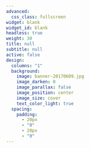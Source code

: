 ```yaml
---
advanced:
  css_class: fullscreen
widget: blank
widget_id: blank
headless: true
weight: 30
title: null
subtitle: null
active: false
design:
  columns: "1"
  background:
    image: banner-20170609.jpg
    image_darken: 0
    image_parallax: false
    image_position: center
    image_size: cover
    text_color_light: true
  spacing:
    padding:
      - 20px
      - "0"
      - 20px
      - "0"
---
```

